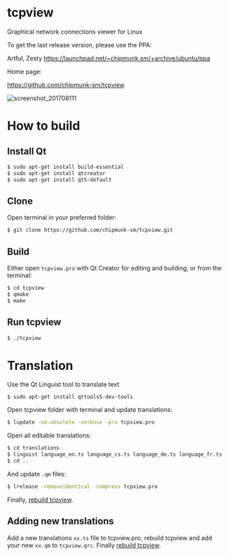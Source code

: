 # tcpview

Graphical network connections viewer for Linux

To get the last release version, please use the PPA:

Artful, Zesty 
https://launchpad.net/~chipmunk.sm/+archive/ubuntu/ppa

Home page:

https://github.com/chipmunk-sm/tcpview

![screenshot_201708111](https://user-images.githubusercontent.com/29524958/29194415-231f2b9e-7e32-11e7-8c94-8eac6ea0bf98.png)


# How to build

## Install Qt

```sh
$ sudo apt-get install build-essential
$ sudo apt-get install qtcreator
$ sudo apt-get install qt5-default
```

## Clone
Open terminal in your preferred folder:

```sh
$ git clone https://github.com/chipmunk-sm/tcpview.git
```

## Build

Either open `tcpview.pro` with Qt Creator for editing and building, or from the terminal:

```sh
$ cd tcpview
$ qmake
$ make
```

## Run tcpview

```sh
$ ./tcpview
```

# Translation

Use the Qt Linguist tool to translate text

```
$ sudo apt-get install qttools5-dev-tools
```

Open tcpview folder with terminal and update translations:

```sh
$ lupdate -no-obsolete -verbose -pro tcpview.pro
```

Open all editable translations:

```sh
$ cd translations
$ linguist language_en.ts language_cs.ts language_de.ts language_fr.ts language_ja.ts language_pl.ts language_ru.ts language_sl.ts language_zh_CN.ts language_zh_TW.ts
$ cd ..
```

And update `.qm` files:

```sh
$ lrelease -removeidentical -compress tcpview.pro
```

Finally, [rebuild tcpview](#how-to-build).

## Adding new translations

Add a new translations `xx.ts` file to tcpview.pro, rebuild tcpview and add your new `xx.qm` to `tcpview.qrc`. Finally [rebuild tcpview](#how-to-build).
